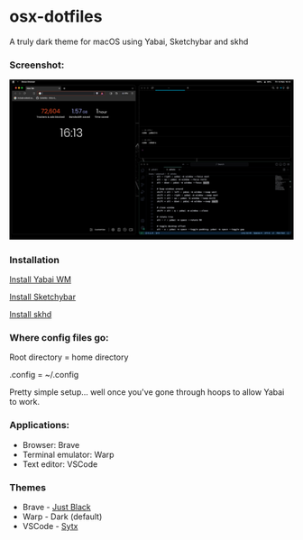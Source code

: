 # osx-dotfiles
A truly dark theme for macOS using Yabai, Sketchybar and skhd

### Screenshot:

![A lovely little screenshot of the rice](screenshot.png)

### Installation

[Install Yabai WM](https://github.com/koekeishiya/yabai/wiki#installation-requirements)

[Install Sketchybar](https://felixkratz.github.io/SketchyBar/setup)

[Install skhd](https://github.com/koekeishiya/skhd)

### Where config files go:

Root directory = home directory

.config = ~/.config

Pretty simple setup... well once you've gone through hoops to allow Yabai to work.

### Applications:

- Browser: Brave
- Terminal emulator: Warp
- Text editor: VSCode

### Themes

- Brave - [Just Black](https://chromewebstore.google.com/detail/just-black/aghfnjkcakhmadgdomlmlhhaocbkloab)
- Warp - Dark (default)
- VSCode - [Sytx](https://github.com/hshhrr/vscode-styx)